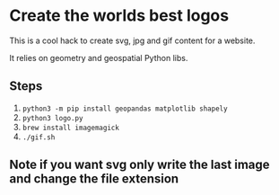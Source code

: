 # Create the worlds best logos

This is a cool hack to create svg, jpg and gif content for a website.

It relies on geometry and geospatial Python libs.

## Steps

1. ```python3 -m pip install geopandas matplotlib shapely```
2. ```python3 logo.py```
3. ```brew install imagemagick```
4. ```./gif.sh```

## Note if you want svg only write the last image and change the file extension